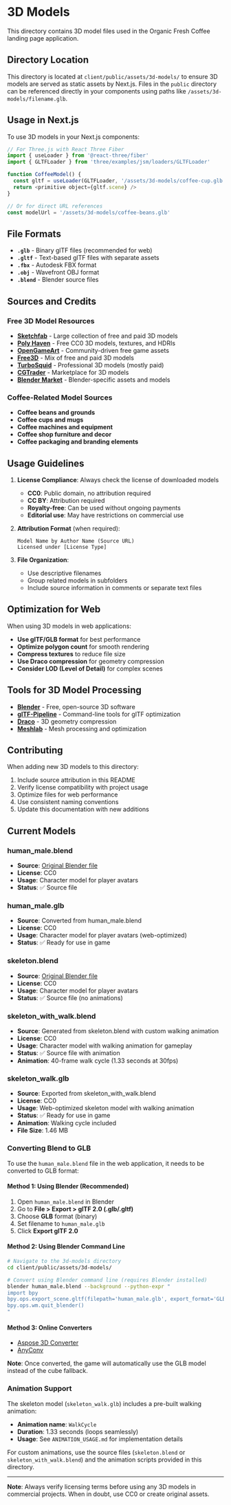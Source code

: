 # 3D Models

This directory contains 3D model files used in the Organic Fresh Coffee landing page application.

## Directory Location

This directory is located at `client/public/assets/3d-models/` to ensure 3D models are served as static assets by Next.js. Files in the `public` directory can be referenced directly in your components using paths like `/assets/3d-models/filename.glb`.

## Usage in Next.js

To use 3D models in your Next.js components:

```javascript
// For Three.js with React Three Fiber
import { useLoader } from '@react-three/fiber'
import { GLTFLoader } from 'three/examples/jsm/loaders/GLTFLoader'

function CoffeeModel() {
  const gltf = useLoader(GLTFLoader, '/assets/3d-models/coffee-cup.glb')
  return <primitive object={gltf.scene} />
}

// Or for direct URL references
const modelUrl = '/assets/3d-models/coffee-beans.glb'
```

## File Formats

- **`.glb`** - Binary glTF files (recommended for web)
- **`.gltf`** - Text-based glTF files with separate assets
- **`.fbx`** - Autodesk FBX format
- **`.obj`** - Wavefront OBJ format
- **`.blend`** - Blender source files

## Sources and Credits

### Free 3D Model Resources

- **[Sketchfab](https://sketchfab.com/)** - Large collection of free and paid 3D models
- **[Poly Haven](https://polyhaven.com/)** - Free CC0 3D models, textures, and HDRIs
- **[OpenGameArt](https://opengameart.org/)** - Community-driven free game assets
- **[Free3D](https://free3d.com/)** - Mix of free and paid 3D models
- **[TurboSquid](https://www.turbosquid.com/)** - Professional 3D models (mostly paid)
- **[CGTrader](https://www.cgtrader.com/)** - Marketplace for 3D models
- **[Blender Market](https://blendermarket.com/)** - Blender-specific assets and models

### Coffee-Related Model Sources

- **Coffee beans and grounds**
- **Coffee cups and mugs**
- **Coffee machines and equipment**
- **Coffee shop furniture and decor**
- **Coffee packaging and branding elements**

## Usage Guidelines

1. **License Compliance**: Always check the license of downloaded models
   - **CC0**: Public domain, no attribution required
   - **CC BY**: Attribution required
   - **Royalty-free**: Can be used without ongoing payments
   - **Editorial use**: May have restrictions on commercial use

2. **Attribution Format** (when required):
   ```
   Model Name by Author Name (Source URL)
   Licensed under [License Type]
   ```

3. **File Organization**:
   - Use descriptive filenames
   - Group related models in subfolders
   - Include source information in comments or separate text files

## Optimization for Web

When using 3D models in web applications:

- **Use glTF/GLB format** for best performance
- **Optimize polygon count** for smooth rendering
- **Compress textures** to reduce file size
- **Use Draco compression** for geometry compression
- **Consider LOD (Level of Detail)** for complex scenes

## Tools for 3D Model Processing

- **[Blender](https://www.blender.org/)** - Free, open-source 3D software
- **[glTF-Pipeline](https://github.com/CesiumGS/gltf-pipeline)** - Command-line tools for glTF optimization
- **[Draco](https://github.com/google/draco)** - 3D geometry compression
- **[Meshlab](https://www.meshlab.net/)** - Mesh processing and optimization

## Contributing

When adding new 3D models to this directory:

1. Include source attribution in this README
2. Verify license compatibility with project usage
3. Optimize files for web performance
4. Use consistent naming conventions
5. Update this documentation with new additions

## Current Models

### human_male.blend
- **Source**: [Original Blender file](https://opengameart.org/content/low-poly-human-male)
- **License**: CC0
- **Usage**: Character model for player avatars
- **Status**: ✅ Source file

### human_male.glb
- **Source**: Converted from human_male.blend
- **License**: CC0
- **Usage**: Character model for player avatars (web-optimized)
- **Status**: ✅ Ready for use in game

### skeleton.blend
- **Source**: [Original Blender file](https://opengameart.org/content/skeleton-with-rig)
- **License**: CC0
- **Usage**: Character model for player avatars
- **Status**: ✅ Source file (no animations)

### skeleton_with_walk.blend
- **Source**: Generated from skeleton.blend with custom walking animation
- **License**: CC0
- **Usage**: Character model with walking animation for gameplay
- **Status**: ✅ Source file with animation
- **Animation**: 40-frame walk cycle (1.33 seconds at 30fps)

### skeleton_walk.glb
- **Source**: Exported from skeleton_with_walk.blend
- **License**: CC0
- **Usage**: Web-optimized skeleton model with walking animation
- **Status**: ✅ Ready for use in game
- **Animation**: Walking cycle included
- **File Size**: 1.46 MB


### Converting Blend to GLB

To use the `human_male.blend` file in the web application, it needs to be converted to GLB format:

#### Method 1: Using Blender (Recommended)
1. Open `human_male.blend` in Blender
2. Go to **File > Export > glTF 2.0 (.glb/.gltf)**
3. Choose **GLB** format (binary)
4. Set filename to `human_male.glb`
5. Click **Export glTF 2.0**

#### Method 2: Using Blender Command Line
```bash
# Navigate to the 3d-models directory
cd client/public/assets/3d-models/

# Convert using Blender command line (requires Blender installed)
blender human_male.blend --background --python-expr "
import bpy
bpy.ops.export_scene.gltf(filepath='human_male.glb', export_format='GLB')
bpy.ops.wm.quit_blender()
"
```

#### Method 3: Online Converters
- [Aspose 3D Converter](https://products.aspose.app/3d/conversion/blend-to-glb)
- [AnyConv](https://anyconv.com/blend-to-glb-converter/)

**Note**: Once converted, the game will automatically use the GLB model instead of the cube fallback.

### Animation Support

The skeleton model (`skeleton_walk.glb`) includes a pre-built walking animation:
- **Animation name**: `WalkCycle`
- **Duration**: 1.33 seconds (loops seamlessly)
- **Usage**: See `ANIMATION_USAGE.md` for implementation details

For custom animations, use the source files (`skeleton.blend` or `skeleton_with_walk.blend`) and the animation scripts provided in this directory.

---

**Note**: Always verify licensing terms before using any 3D models in commercial projects. When in doubt, use CC0 or create original assets.
